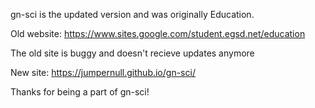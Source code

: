 gn-sci is the updated version and was originally  Education.

Old website: https://www.sites.google.com/student.egsd.net/education

The old site is buggy and doesn't recieve updates anymore

New site: https://jumpernull.github.io/gn-sci/

Thanks for being a part of gn-sci!
